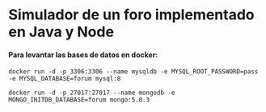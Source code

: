 # Simulador de un foro implementado en Java y Node

#### Para levantar las bases de datos en docker:

``docker run -d -p 3306:3306 --name mysqldb -e MYSQL_ROOT_PASSWORD=pass -e MYSQL_DATABASE=forum mysql:8``

``docker run -d -p 27017:27017 --name mongodb -e MONGO_INITDB_DATABASE=forum mongo:5.0.3``